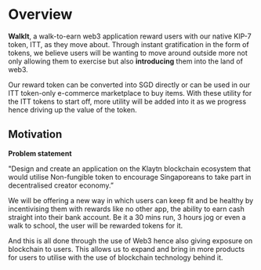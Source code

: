 # Overview

**WalkIt**, a walk-to-earn web3 application reward users with our native KIP-7 token, ITT,  as they move about. Through instant gratification in the form of tokens, we believe users will be wanting to move around outside more not only allowing them to exercise but also **introducing** them into the land of web3.&#x20;

Our reward token can be converted into SGD directly or can be used in our ITT token-only e-commerce marketplace to buy items.  With these utility for the ITT tokens to start off, more utility will be added into it as we progress hence driving up the value of the token.



## Motivation



**Problem statement**&#x20;

"Design and create an application on the Klaytn blockchain ecosystem that would utilise Non-fungible token to encourage Singaporeans to take part in decentralised creator economy.”



We will be offering a new way in which users can keep fit and be healthy by incentivising them with  rewards like no other app, the ability to earn cash straight into their bank account. Be it a 30 mins run, 3 hours jog or even a walk to school, the user will be rewarded tokens for it.&#x20;

And this is all done through the use of Web3 hence also giving exposure on blockchain to users. This allows us to expand and bring in more products for users to utilise with the use of blockchain technology behind it.
